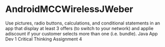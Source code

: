 # AndroidMCCWirelessJWeber
Use pictures, radio buttons, calculations, and conditional statements in an app that display at least 3 offers (to switch to your network) and applie adiscount if your customer selects more than one (i.e. bundle).  Java App Dev 1 Critical Thinking Assignment 4
